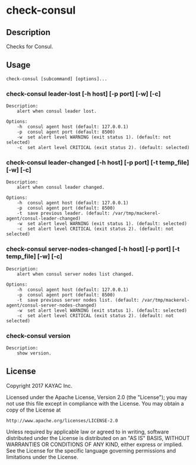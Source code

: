 # check-consul
## Description
Checks for Consul.

## Usage
```
check-consul [subcommand] [options]...
```

### check-consul leader-lost [-h host] [-p port] [-w] [-c]
    Description:
        alert when consul leader lost.

    Options:
        -h  consul agent host (default: 127.0.0.1)
        -p  consul agent port (default: 8500)
        -w  set alert level WARNING (exit status 1). (default: not selected)
        -c  set alert level CRITICAL (exit status 2). (default: selected)

### check-consul leader-changed [-h host] [-p port] [-t temp_file] [-w] [-c]
    Description:
        alert when consul leader changed.

    Options:
        -h  consul agent host (default: 127.0.0.1)
        -p  consul agent port (default: 8500)
        -t  save previous leader. (default: /var/tmp/mackerel-agent/consul-leader-changed)
        -w  set alert level WARNING (exit status 1). (default: selected)
        -c  set alert level CRITICAL (exit status 2). (default: not selected)

### check-consul server-nodes-changed [-h host] [-p port] [-t temp_file] [-w] [-c]
    Description:
        alert when consul server nodes list changed.

    Options:
        -h  consul agent host (default: 127.0.0.1)
        -p  consul agent port (default: 8500)
        -t  save previous server nodes list. (default: /var/tmp/mackerel-agent/consul-server-nodes-changed)
        -w  set alert level WARNING (exit status 1). (default: selected)
        -c  set alert level CRITICAL (exit status 2). (default: not selected)

### check-consul version
    Description:
        show version.

## License
Copyright 2017 KAYAC Inc.

Licensed under the Apache License, Version 2.0 (the "License");
you may not use this file except in compliance with the License.
You may obtain a copy of the License at

    http://www.apache.org/licenses/LICENSE-2.0

Unless required by applicable law or agreed to in writing, software
distributed under the License is distributed on an "AS IS" BASIS,
WITHOUT WARRANTIES OR CONDITIONS OF ANY KIND, either express or implied.
See the License for the specific language governing permissions and
limitations under the License.
